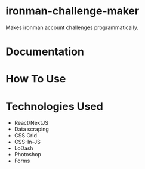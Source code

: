 # ironman-challenge-maker

Makes ironman account challenges programmatically.

# Documentation 

# How To Use 

# Technologies Used

* React/NextJS
* Data scraping
* CSS Grid
* CSS-In-JS
* LoDash
* Photoshop
* Forms
